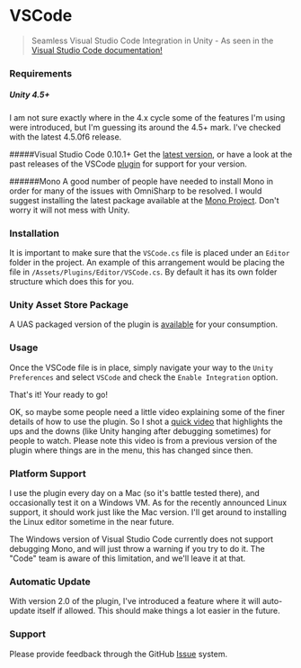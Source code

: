 # VSCode
> Seamless Visual Studio Code Integration in Unity - As seen in the [Visual Studio Code documentation!](https://code.visualstudio.com/Docs/runtimes/unity)

### Requirements
##### Unity 4.5+
I am not sure exactly where in the 4.x cycle some of the features I'm using were introduced, but I'm guessing its around the 4.5+ mark. I've checked with the latest 4.5.0f6 release.

#####Visual Studio Code 0.10.1+
Get the [latest version](https://code.visualstudio.com), or have a look at the past releases of the VSCode [plugin](https://github.com/dotBunny/VSCode/releases/tag/1.6.5) for support for your version.

######Mono
A good number of people have needed to install Mono in order for many of the issues with OmniSharp to be resolved.
I would suggest installing the latest package available at the [Mono Project](http://www.mono-project.com/download/). Don't worry it will not mess with Unity.

### Installation
It is important to make sure that the `VSCode.cs` file is placed under an `Editor` folder in the project. An example of this arrangement would be placing the file in `/Assets/Plugins/Editor/VSCode.cs`. By default it has its own folder structure which does this for you.

### Unity Asset Store Package
A UAS packaged version of the plugin is [available](http://u3d.as/jmM) for your consumption.

### Usage
Once the VSCode file is in place, simply navigate your way to the `Unity Preferences` and select `VSCode` and check the `Enable Integration` option.

That's it! Your ready to go!

OK, so maybe some people need a little video explaining some of the finer details of how to use the plugin. So I shot a [quick video](https://vimeo.com/dotbunny/vscode) that highlights the ups and the downs (like Unity hanging after debugging sometimes) for people to watch. Please note this video is from a previous version of the plugin where things are in the menu, this has changed since then.

### Platform Support
I use the plugin every day on a Mac (so it's battle tested there), and occasionally test it on a Windows VM. As for the recently announced Linux support, it should work just like the Mac version. I'll get around to installing the Linux editor sometime in the near future.

The Windows version of Visual Studio Code currently does not support debugging Mono, and will just throw a warning if you try to do it. The "Code" team is aware of this limitation, and we'll leave it at that.

### Automatic Update
With version 2.0 of the plugin, I've introduced a feature where it will auto-update itself if allowed. This should make things a lot easier in the future.

### Support
Please provide feedback through the GitHub [Issue](https://github.com/dotBunny/VSCode/issues) system.
